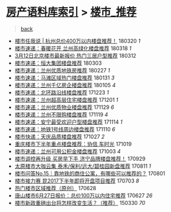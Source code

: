[房产语料库索引](../../README.md)  > [楼市_推荐](楼市_推荐.md)
====
> [back](../README.md)

- [楼市任我说 | 杭州总价400万以内楼盘推荐！](http://jkwz.applinzi.com/ittc/7082516412507882503.html#%E6%A5%BC%E5%B8%82%E4%BB%BB%E6%88%91%E8%AF%B4+%7C+%E6%9D%AD%E5%B7%9E%E6%80%BB%E4%BB%B7400%E4%B8%87%E4%BB%A5%E5%86%85%E6%A5%BC%E7%9B%98%E6%8E%A8%E8%8D%90%EF%BC%81) 180320 *1* 
- [楼市速递：春暖花开 兰州高绿化楼盘推荐](http://jkwz.applinzi.com/ittc/7081644556510823431.html#%E6%A5%BC%E5%B8%82%E9%80%9F%E9%80%92%EF%BC%9A%E6%98%A5%E6%9A%96%E8%8A%B1%E5%BC%80+%E5%85%B0%E5%B7%9E%E9%AB%98%E7%BB%BF%E5%8C%96%E6%A5%BC%E7%9B%98%E6%8E%A8%E8%8D%90) 180318 *1* 
- [3月12日北京楼市最新报价 热门三居户型推荐](http://jkwz.applinzi.com/ittc/7079518444754306054.html#3%E6%9C%8812%E6%97%A5%E5%8C%97%E4%BA%AC%E6%A5%BC%E5%B8%82%E6%9C%80%E6%96%B0%E6%8A%A5%E4%BB%B7+%E7%83%AD%E9%97%A8%E4%B8%89%E5%B1%85%E6%88%B7%E5%9E%8B%E6%8E%A8%E8%8D%90) 180312  
- [楼市速递：恒大集团楼盘推荐](http://jkwz.applinzi.com/ittc/7076154934745891857.html#%E6%A5%BC%E5%B8%82%E9%80%9F%E9%80%92%EF%BC%9A%E6%81%92%E5%A4%A7%E9%9B%86%E5%9B%A2%E6%A5%BC%E7%9B%98%E6%8E%A8%E8%8D%90) 180303  
- [楼市速递：兰州优质地铁房推荐](http://jkwz.applinzi.com/ittc/7074668416462226448.html#%E6%A5%BC%E5%B8%82%E9%80%9F%E9%80%92%EF%BC%9A%E5%85%B0%E5%B7%9E%E4%BC%98%E8%B4%A8%E5%9C%B0%E9%93%81%E6%88%BF%E6%8E%A8%E8%8D%90) 180227 *1* 
- [楼市速递：马滩区域热门楼盘推荐](http://jkwz.applinzi.com/ittc/7064656419268068363.html#%E6%A5%BC%E5%B8%82%E9%80%9F%E9%80%92%EF%BC%9A%E9%A9%AC%E6%BB%A9%E5%8C%BA%E5%9F%9F%E7%83%AD%E9%97%A8%E6%A5%BC%E7%9B%98%E6%8E%A8%E8%8D%90) 180131 *3* 
- [楼市速递：兰州千亿房企楼盘推荐](http://jkwz.applinzi.com/ittc/7054972773552620555.html#%E6%A5%BC%E5%B8%82%E9%80%9F%E9%80%92%EF%BC%9A%E5%85%B0%E5%B7%9E%E5%8D%83%E4%BA%BF%E6%88%BF%E4%BC%81%E6%A5%BC%E7%9B%98%E6%8E%A8%E8%8D%90) 180105 *4* 
- [楼市速递：北环路沿线楼盘推荐](http://jkwz.applinzi.com/ittc/7050170883555984400.html#%E6%A5%BC%E5%B8%82%E9%80%9F%E9%80%92%EF%BC%9A%E5%8C%97%E7%8E%AF%E8%B7%AF%E6%B2%BF%E7%BA%BF%E6%A5%BC%E7%9B%98%E6%8E%A8%E8%8D%90) 171223 *1* 
- [楼市速递：兰州超高层住宅楼盘推荐](http://jkwz.applinzi.com/ittc/7042023700155597841.html#%E6%A5%BC%E5%B8%82%E9%80%9F%E9%80%92%EF%BC%9A%E5%85%B0%E5%B7%9E%E8%B6%85%E9%AB%98%E5%B1%82%E4%BD%8F%E5%AE%85%E6%A5%BC%E7%9B%98%E6%8E%A8%E8%8D%90) 171201 *1* 
- [楼市速递：兰州优质物业楼盘推荐](http://jkwz.applinzi.com/ittc/7041279436748489744.html#%E6%A5%BC%E5%B8%82%E9%80%9F%E9%80%92%EF%BC%9A%E5%85%B0%E5%B7%9E%E4%BC%98%E8%B4%A8%E7%89%A9%E4%B8%9A%E6%A5%BC%E7%9B%98%E6%8E%A8%E8%8D%90) 171129 *6* 
- [楼市速递：兰州不限购楼盘推荐](http://jkwz.applinzi.com/ittc/7037569306043352081.html#%E6%A5%BC%E5%B8%82%E9%80%9F%E9%80%92%EF%BC%9A%E5%85%B0%E5%B7%9E%E4%B8%8D%E9%99%90%E8%B4%AD%E6%A5%BC%E7%9B%98%E6%8E%A8%E8%8D%90) 171119 *4* 
- [楼市速递：安宁最受欢迎户型楼盘推荐](http://jkwz.applinzi.com/ittc/7035704981959738384.html#%E6%A5%BC%E5%B8%82%E9%80%9F%E9%80%92%EF%BC%9A%E5%AE%89%E5%AE%81%E6%9C%80%E5%8F%97%E6%AC%A2%E8%BF%8E%E6%88%B7%E5%9E%8B%E6%A5%BC%E7%9B%98%E6%8E%A8%E8%8D%90) 171114 *1* 
- [楼市速递：地铁1号线周边楼盘推荐](http://jkwz.applinzi.com/ittc/7034236553977660432.html#%E6%A5%BC%E5%B8%82%E9%80%9F%E9%80%92%EF%BC%9A%E5%9C%B0%E9%93%811%E5%8F%B7%E7%BA%BF%E5%91%A8%E8%BE%B9%E6%A5%BC%E7%9B%98%E6%8E%A8%E8%8D%90) 171110 *6* 
- [楼市快递：天庆品质楼盘推荐](http://jkwz.applinzi.com/ittc/7029018391015326737.html#%E6%A5%BC%E5%B8%82%E5%BF%AB%E9%80%92%EF%BC%9A%E5%A4%A9%E5%BA%86%E5%93%81%E8%B4%A8%E6%A5%BC%E7%9B%98%E6%8E%A8%E8%8D%90) 171027 *2* 
- [重庆楼市下半年重点楼盘推荐：协信 车时光](http://jkwz.applinzi.com/ittc/7026157776995353616.html#%E9%87%8D%E5%BA%86%E6%A5%BC%E5%B8%82%E4%B8%8B%E5%8D%8A%E5%B9%B4%E9%87%8D%E7%82%B9%E6%A5%BC%E7%9B%98%E6%8E%A8%E8%8D%90%EF%BC%9A%E5%8D%8F%E4%BF%A1+%E8%BD%A6%E6%97%B6%E5%85%89) 171019  
- [楼市速递：兰州可用公积金楼盘推荐](http://jkwz.applinzi.com/ittc/7020104779097965584.html#%E6%A5%BC%E5%B8%82%E9%80%9F%E9%80%92%EF%BC%9A%E5%85%B0%E5%B7%9E%E5%8F%AF%E7%94%A8%E5%85%AC%E7%A7%AF%E9%87%91%E6%A5%BC%E7%9B%98%E6%8E%A8%E8%8D%90) 171003 *4* 
- [楼市调控再升级 买房早下手 济宁品牌楼盘推荐！](http://jkwz.applinzi.com/ittc/7018738342248842257.html#%E6%A5%BC%E5%B8%82%E8%B0%83%E6%8E%A7%E5%86%8D%E5%8D%87%E7%BA%A7+%E4%B9%B0%E6%88%BF%E6%97%A9%E4%B8%8B%E6%89%8B+%E6%B5%8E%E5%AE%81%E5%93%81%E7%89%8C%E6%A5%BC%E7%9B%98%E6%8E%A8%E8%8D%90%EF%BC%81) 170929  
- [太原楼市大咖云集 泰禾/保利/远大/碧桂园新盘推荐](http://jkwz.applinzi.com/ittc/7000592090558628880.html#%E5%A4%AA%E5%8E%9F%E6%A5%BC%E5%B8%82%E5%A4%A7%E5%92%96%E4%BA%91%E9%9B%86+%E6%B3%B0%E7%A6%BE%2F%E4%BF%9D%E5%88%A9%2F%E8%BF%9C%E5%A4%A7%2F%E7%A2%A7%E6%A1%82%E5%9B%AD%E6%96%B0%E7%9B%98%E6%8E%A8%E8%8D%90) 170811 *1* 
- [楼市问答No.15｜靠地铁的商住公寓，有哪些可以推荐的？](http://jkwz.applinzi.com/ittc/6996750609347511312.html#%E6%A5%BC%E5%B8%82%E9%97%AE%E7%AD%94No.15%EF%BD%9C%E9%9D%A0%E5%9C%B0%E9%93%81%E7%9A%84%E5%95%86%E4%BD%8F%E5%85%AC%E5%AF%93%EF%BC%8C%E6%9C%89%E5%93%AA%E4%BA%9B%E5%8F%AF%E4%BB%A5%E6%8E%A8%E8%8D%90%E7%9A%84%EF%BC%9F) 170801  
- [楼市接力赛 昆2017下半年即将开盘项目推荐](http://jkwz.applinzi.com/ittc/6986000439441884165.html#%E6%A5%BC%E5%B8%82%E6%8E%A5%E5%8A%9B%E8%B5%9B+%E6%98%862017%E4%B8%8B%E5%8D%8A%E5%B9%B4%E5%8D%B3%E5%B0%86%E5%BC%80%E7%9B%98%E9%A1%B9%E7%9B%AE%E6%8E%A8%E8%8D%90) 170703 *8* 
- [热门楼市区域推荐（原创）](http://jkwz.applinzi.com/ittc/6984367715836756996.html#%E7%83%AD%E9%97%A8%E6%A5%BC%E5%B8%82%E5%8C%BA%E5%9F%9F%E6%8E%A8%E8%8D%90%EF%BC%88%E5%8E%9F%E5%88%9B%EF%BC%89) 170628  
- [唐山楼市6月27日报价：总价100万以内住宅推荐](http://jkwz.applinzi.com/ittc/6983772238191789061.html#%E5%94%90%E5%B1%B1%E6%A5%BC%E5%B8%826%E6%9C%8827%E6%97%A5%E6%8A%A5%E4%BB%B7%EF%BC%9A%E6%80%BB%E4%BB%B7100%E4%B8%87%E4%BB%A5%E5%86%85%E4%BD%8F%E5%AE%85%E6%8E%A8%E8%8D%90) 170627 *26* 
- [楼市新政重磅出台将怎样改变生活？（推荐）](http://jkwz.applinzi.com/ittc/547650611400536132.html#%E6%A5%BC%E5%B8%82%E6%96%B0%E6%94%BF%E9%87%8D%E7%A3%85%E5%87%BA%E5%8F%B0%E5%B0%86%E6%80%8E%E6%A0%B7%E6%94%B9%E5%8F%98%E7%94%9F%E6%B4%BB%EF%BC%9F%EF%BC%88%E6%8E%A8%E8%8D%90%EF%BC%89) 150330 *70* 
